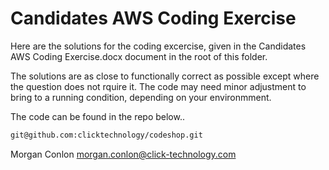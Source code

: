# Candidates AWS Coding Exercise

Here are the solutions for the coding excercise, given in the Candidates AWS Coding Exercise.docx document in the root of this folder.

The solutions are as close to functionally correct as possible except where the question does not rquire it.  The code may need minor adjustment to bring to a running condition, depending on your environmment.

The code can be found in the repo below..

```sh
git@github.com:clicktechnology/codeshop.git
```

Morgan Conlon
morgan.conlon@click-technology.com